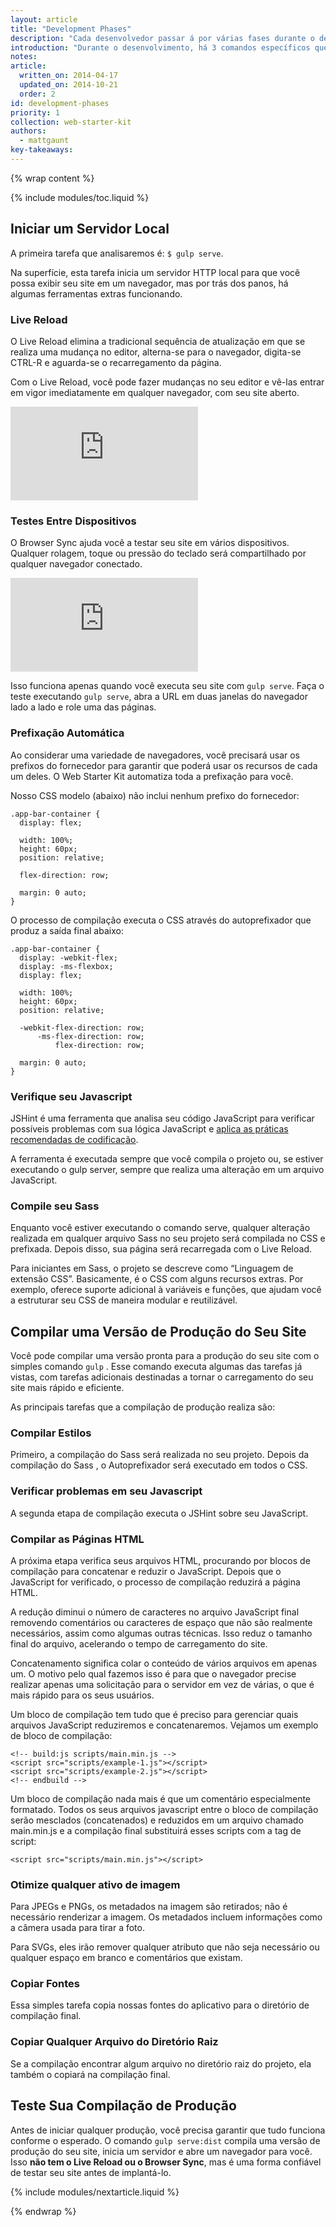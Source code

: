 ```yaml
---
layout: article
title: "Development Phases"
description: "Cada desenvolvedor passar á por várias fases durante o desenvolvimento de um projeto. O Web Starter Kit aumenta sua produtividade e simplifica uma variedade de tarefas para cada fase."
introduction: "Durante o desenvolvimento, há 3 comandos específicos que você usará regularmente: gulp serve, gulp e gulp serve:dist. Vamos ver como cada tarefa o ajuda a desenvolver seu site."
notes:
article:
  written_on: 2014-04-17
  updated_on: 2014-10-21
  order: 2
id: development-phases
priority: 1
collection: web-starter-kit
authors:
  - mattgaunt
key-takeaways:
---
```


{% wrap content %}

{% include modules/toc.liquid %}

## Iniciar um Servidor Local

A primeira tarefa que analisaremos é: `$ gulp serve`.

Na superfície, esta tarefa inicia um servidor HTTP local para que você possa exibir seu site
em um navegador, mas por trás dos panos, há algumas ferramentas extras funcionando.

### Live Reload

O Live Reload elimina a tradicional sequência de atualização em que se realiza uma mudança no
editor, alterna-se para o navegador, digita-se CTRL-R e aguarda-se o recarregamento da
página.

Com o Live Reload, você pode fazer mudanças no seu editor e vê-las entrar em vigor
imediatamente em qualquer navegador, com seu site aberto.

<div class="media media--video">
  <iframe src="https://www.youtube.com/embed/JE-ejS8N3YI?controls=2&amp;modestbranding=1&amp;showinfo=0&amp;utm-source=crdev-wf&amp;rel=0" frameborder="0" allowfullscreen=""></iframe>
</div>

### Testes Entre Dispositivos

O Browser Sync ajuda você a testar seu site em vários dispositivos. Qualquer rolagem,
toque ou pressão do teclado será compartilhado por qualquer navegador conectado.

<div class="media media--video">
  <iframe src="https://www.youtube.com/embed/RKKBIs_3svM?controls=2&amp;modestbranding=1&amp;showinfo=0&amp;utm-source=crdev-wf&amp;rel=0" frameborder="0" allowfullscreen=""></iframe>
</div>

Isso funciona apenas quando você executa seu site com `gulp serve`. Faça o teste executando 
`gulp serve`, abra a URL em duas janelas do navegador lado a lado e role
uma das páginas.

### Prefixação Automática

Ao considerar uma variedade de navegadores, você precisará usar os prefixos do fornecedor para
garantir que poderá usar os recursos de cada um deles. O Web Starter Kit automatiza toda a
prefixação para você.

Nosso CSS modelo (abaixo) não inclui nenhum prefixo do fornecedor:

    .app-bar-container {
      display: flex;

      width: 100%;
      height: 60px;
      position: relative;

      flex-direction: row;

      margin: 0 auto;
    }

O processo de compilação executa o CSS através do autoprefixador que produz a
saída final abaixo:

    .app-bar-container {
      display: -webkit-flex;
      display: -ms-flexbox;
      display: flex;

      width: 100%;
      height: 60px;
      position: relative;

      -webkit-flex-direction: row;
          -ms-flex-direction: row;
              flex-direction: row;

      margin: 0 auto;
    }

### Verifique seu Javascript

JSHint é uma ferramenta que analisa seu código JavaScript para verificar possíveis problemas
com sua lógica JavaScript e [aplica as práticas recomendadas de codificação](http://www.jshint.com/docs/).

A ferramenta é executada sempre que você compila o projeto ou, se estiver executando o gulp server,
sempre que realiza uma alteração em um arquivo JavaScript.

### Compile seu Sass

Enquanto você estiver executando o comando serve, qualquer alteração realizada em qualquer arquivo Sass
no seu projeto será compilada no CSS e prefixada. Depois disso, sua
página será recarregada com o Live Reload.

Para iniciantes em Sass, o projeto se descreve como “Linguagem
de extensão CSS”. Basicamente, é o CSS com alguns recursos extras. Por exemplo,
oferece suporte adicional à variáveis e funções, que ajudam você a estruturar seu CSS
de maneira modular e reutilizável.

## Compilar uma Versão de Produção do Seu Site

Você pode compilar uma versão pronta para a produção do seu site com o simples comando `gulp`
. Esse comando executa algumas das tarefas já vistas, com tarefas
adicionais destinadas a tornar o carregamento do seu site mais rápido e eficiente.

As principais tarefas que a compilação de produção realiza são:

### Compilar Estilos

Primeiro, a compilação do Sass será realizada no seu projeto. Depois da compilação do Sass
, o Autoprefixador será executado em todos o CSS.

### Verificar problemas em seu Javascript

A segunda etapa de compilação executa o JSHint sobre seu JavaScript.

### Compilar as Páginas HTML

A próxima etapa verifica seus arquivos HTML, procurando por blocos de compilação para concatenar
e reduzir o JavaScript. Depois que o JavaScript for verificado, o processo de compilação
reduzirá a página HTML.

A redução diminui o número de caracteres no arquivo JavaScript final
removendo comentários ou caracteres de espaço que não são realmente necessários, assim como
algumas outras técnicas. Isso reduz o tamanho final do arquivo, acelerando o
tempo de carregamento do site.

Concatenamento significa colar o conteúdo de vários arquivos em apenas um. O motivo
pelo qual fazemos isso é para que o navegador precise realizar apenas uma solicitação para o servidor
em vez de várias, o que é mais rápido para os seus usuários.

Um bloco de compilação tem tudo que é preciso para gerenciar quais arquivos JavaScript reduziremos
e concatenaremos. Vejamos um exemplo de bloco de compilação:

    <!-- build:js scripts/main.min.js -->
    <script src="scripts/example-1.js"></script>
    <script src="scripts/example-2.js"></script>
    <!-- endbuild -->

Um bloco de compilação nada mais é que um comentário especialmente formatado.
Todos os seus arquivos javascript entre o bloco de compilação serão mesclados
(concatenados) e reduzidos em um arquivo chamado main.min.js e 
a compilação final substituirá esses scripts com a tag de script:

    <script src="scripts/main.min.js"></script>

### Otimize qualquer ativo de imagem

Para JPEGs e PNGs, os metadados na imagem são retirados; não é necessário
renderizar a imagem. Os metadados incluem informações como a câmera usada
para tirar a foto.

Para SVGs, eles irão remover qualquer atributo que não seja necessário ou qualquer espaço em branco e
comentários que existam.

### Copiar Fontes

Essa simples tarefa copia nossas fontes do aplicativo para o diretório de compilação final.

### Copiar Qualquer Arquivo do Diretório Raiz

Se a compilação encontrar algum arquivo no diretório raiz do projeto, ela também
o copiará na compilação final.

## Teste Sua Compilação de Produção

Antes de iniciar qualquer produção, você precisa garantir que tudo funciona
conforme o esperado. O comando `gulp serve:dist` compila uma versão de produção do seu site,
inicia um servidor e abre um navegador para você. Isso **não tem o Live Reload ou o 
Browser Sync**, mas é uma forma confiável de testar seu site antes de implantá-lo.

{% include modules/nextarticle.liquid %}

{% endwrap %}
